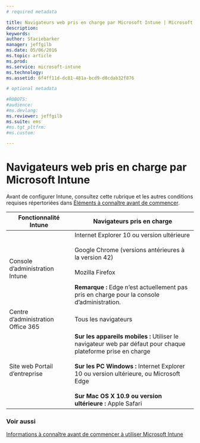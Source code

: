 ```yaml
---
# required metadata

title: Navigateurs web pris en charge par Microsoft Intune | Microsoft Intune
description:
keywords:
author: Staciebarker
manager: jeffgilb
ms.date: 05/06/2016
ms.topic: article
ms.prod:
ms.service: microsoft-intune
ms.technology:
ms.assetid: 6f4ff11d-dc81-481a-bcd9-d8cdab32f876

# optional metadata

#ROBOTS:
#audience:
#ms.devlang:
ms.reviewer: jeffgilb
ms.suite: ems
#ms.tgt_pltfrm:
#ms.custom:

---
```


# Navigateurs web pris en charge par Microsoft Intune

Avant de configurer Intune, consultez cette rubrique et les autres conditions requises répertoriées dans [Éléments à connaître avant de commencer](what-to-know-before-you-start-microsoft-intune.md).

|Fonctionnalité Intune |Navigateurs pris en charge|
|---------|---------|
|Console d’administration Intune     |  Internet Explorer 10 ou version ultérieure<br /><br />Google Chrome (versions antérieures à la version 42)<br /><br />Mozilla Firefox <br /><br />**Remarque :** Edge n’est actuellement pas pris en charge pour la console d’administration.                      
|Centre d’administration Office 365     |Tous les navigateurs  |
|Site web Portail d’entreprise     |**Sur les appareils mobiles :** Utiliser le navigateur web par défaut pour chaque plateforme prise en charge   <br /><br />**Sur les PC Windows :** Internet Explorer 10 ou version ultérieure, ou Microsoft Edge<br /><br />**Sur Mac OS X 10.9 ou version ultérieure :** Apple Safari    |


### Voir aussi
[Informations à connaître avant de commencer à utiliser Microsoft Intune](what-to-know-before-you-start-microsoft-intune.md)




<!--HONumber=Jun16_HO2-->


